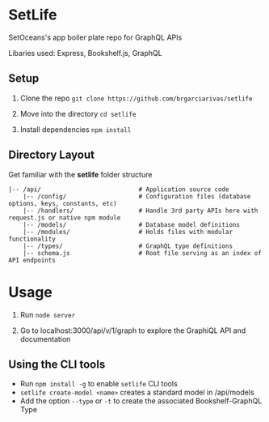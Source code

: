 # SetLife

SetOceans's app boiler plate repo for GraphQL APIs

Libaries used: Express, Bookshelf.js, GraphQL

## Setup

1. Clone the repo `git clone https://github.com/brgarciarivas/setlife`

2. Move into the directory `cd setlife`

3. Install dependencies `npm install` 

## Directory Layout

Get familiar with the **setlife** folder structure

```
|-- /api/                           # Application source code
    |-- /config/                    # Configuration files (database options, keys, constants, etc) 
    |-- /handlers/                  # Handle 3rd party APIs here with request.js or native npm module
    |-- /models/                    # Database model definitions
    |-- /modules/                   # Holds files with modular functionality
    |-- /types/                     # GraphQL type definitions
    |-- schema.js                   # Root file serving as an index of API endpoints
```

# Usage

1. Run `node server`

2. Go to localhost:3000/api/v/1/graph to explore the GraphiQL API and documentation

## Using the CLI tools

- Run `npm install -g` to enable `setlife` CLI tools
- `setlife create-model <name>` creates a standard model in /api/models
- Add the option `--type` or `-t` to create the associated Bookshelf-GraphQL Type
